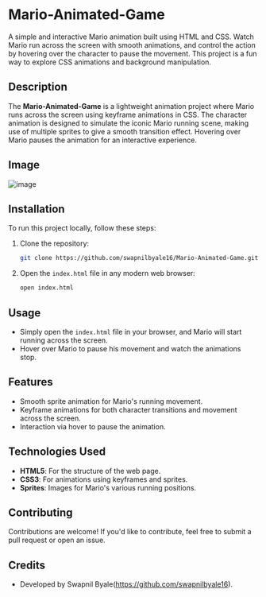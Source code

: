 
# Mario-Animated-Game

A simple and interactive Mario animation built using HTML and CSS. Watch Mario run across the screen with smooth animations, and control the action by hovering over the character to pause the movement. This project is a fun way to explore CSS animations and background manipulation.

## Description
The **Mario-Animated-Game** is a lightweight animation project where Mario runs across the screen using keyframe animations in CSS. The character animation is designed to simulate the iconic Mario running scene, making use of multiple sprites to give a smooth transition effect. Hovering over Mario pauses the animation for an interactive experience.

## Image
![image](https://github.com/user-attachments/assets/316bcab4-ecec-4bef-991f-a6025a533c53)


## Installation
To run this project locally, follow these steps:

1. Clone the repository:
   ```bash
   git clone https://github.com/swapnilbyale16/Mario-Animated-Game.git
   ```

2. Open the `index.html` file in any modern web browser:
   ```bash
   open index.html
   ```

## Usage
- Simply open the `index.html` file in your browser, and Mario will start running across the screen.
- Hover over Mario to pause his movement and watch the animations stop.

## Features
- Smooth sprite animation for Mario's running movement.
- Keyframe animations for both character transitions and movement across the screen.
- Interaction via hover to pause the animation.

## Technologies Used
- **HTML5**: For the structure of the web page.
- **CSS3**: For animations using keyframes and sprites.
- **Sprites**: Images for Mario's various running positions.

## Contributing
Contributions are welcome! If you'd like to contribute, feel free to submit a pull request or open an issue.


## Credits
- Developed by Swapnil Byale(https://github.com/swapnilbyale16).
